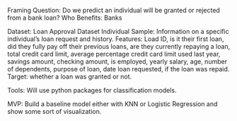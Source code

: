 Framing Question: Do we predict an individual will be granted or rejected from a bank loan?
Who Benefits: Banks

Dataset: Loan Approval Dataset
Individual Sample: Information on a specific individual’s loan request and history. 
Features: Load ID, is it their first loan, did they fully pay off their previous loans, are they currently repaying a loan, total credit card limit, average percentage credit card limit used last year, savings amount, checking amount, is employed, yearly salary, age, number of dependents, purpose of loan, date loan requested, if the loan was repaid. 
Target: whether a loan was granted or not.

Tools: Will use python packages for classification models. 

MVP: Build a baseline model either with KNN or Logistic Regression and show some sort of visualization. 

